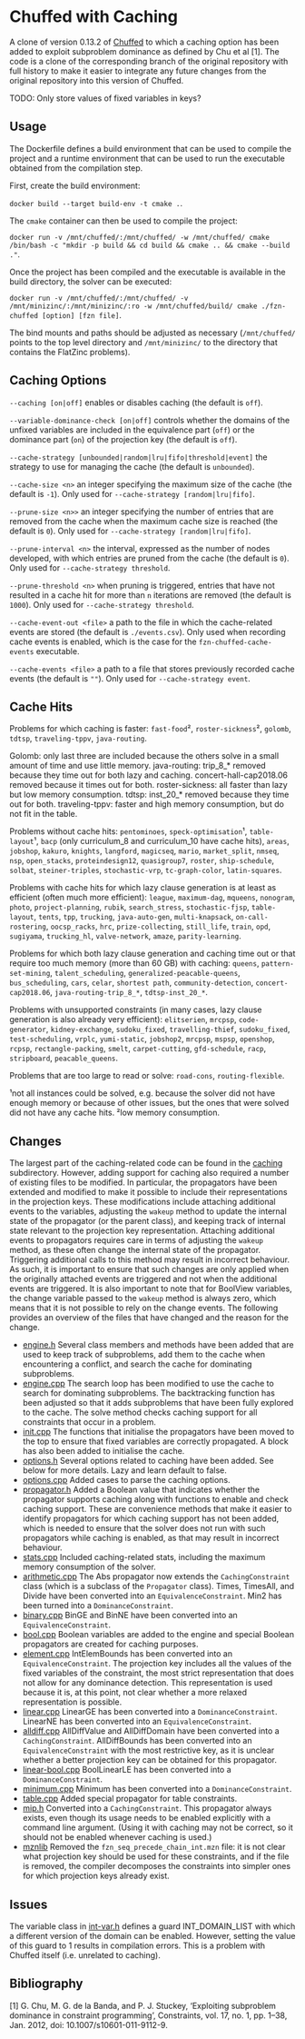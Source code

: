 # Chuffed with Caching

A clone of version 0.13.2 of [Chuffed](https://github.com/chuffed/chuffed) to which a caching option has been added to exploit subproblem dominance as defined by Chu et al [1]. The code is a clone of the corresponding branch of the original repository with full history to make it easier to integrate any future changes from the original repository into this version of Chuffed.

TODO: Only store values of fixed variables in keys?

## Usage

The Dockerfile defines a build environment that can be used to compile the project and a runtime environment that can be used to run the executable obtained from the compilation step.

First, create the build environment: 

`docker build --target build-env -t cmake .`.

The `cmake` container can then be used to compile the project:

`docker run -v /mnt/chuffed/:/mnt/chuffed/ -w /mnt/chuffed/ cmake /bin/bash -c "mkdir -p build && cd build && cmake .. && cmake --build ."`.

Once the project has been compiled and the executable is available in the build directory, the solver can be executed:

`docker run -v /mnt/chuffed/:/mnt/chuffed/ -v /mnt/minizinc/:/mnt/minizinc/:ro -w /mnt/chuffed/build/ cmake ./fzn-chuffed [option] [fzn file]`.

The bind mounts and paths should be adjusted as necessary (`/mnt/chuffed/` points to the top level directory and `/mnt/minizinc/` to the directory that contains the FlatZinc problems).

## Caching Options

`--caching [on|off]` enables or disables caching (the default is `off`).

`--variable-dominance-check [on|off]` controls whether the domains of the unfixed variables are included in the equivalence part (`off`) or the dominance part (`on`) of the projection key (the default is `off`).

`--cache-strategy [unbounded|random|lru|fifo|threshold|event]` the strategy to use for managing the cache (the default is `unbounded`).

`--cache-size <n>` an integer specifying the maximum size of the cache (the default is `-1`). Only used for `--cache-strategy [random|lru|fifo]`.

`--prune-size <n>>` an integer specifying the number of entries that are removed from the cache when the maximum cache size is reached (the default is `0`). Only used for `--cache-strategy [random|lru|fifo]`.

`--prune-interval <n>` the interval, expressed as the number of nodes developed, with which entries are pruned from the cache (the default is `0`). Only used for `--cache-strategy threshold`.

`--prune-threshold <n>` when pruning is triggered, entries that have not resulted in a cache hit for more than `n` iterations are removed (the default is `1000`). Only used for `--cache-strategy threshold`.

`--cache-event-out <file>` a path to the file in which the cache-related events are stored (the default is `./events.csv`). Only used when recording cache events is enabled, which is the case for the `fzn-chuffed-cache-events` executable.

`--cache-events <file>` a path to a file that stores previously recorded cache events (the default is `""`). Only used for `--cache-strategy event`.

## Cache Hits

Problems for which caching is faster: `fast-food`², `roster-sickness`², `golomb`, `tdtsp`, `traveling-tppv`, `java-routing`.

Golomb: only last three are included because the others solve in a small amount of time and use little memory.
java-routing: trip_8_* removed because they time out for both lazy and caching.
concert-hall-cap2018.06 removed because it times out for both.
roster-sickness: all faster than lazy but low memory consumption.
tdtsp: inst_20_* removed because they time out for both.
traveling-tppv: faster and high memory consumption, but do not fit in the table.


Problems without cache hits: `pentominoes`, `speck-optimisation`¹, `table-layout`¹, `bacp` (only curriculum_8 and curriculum_10 have cache hits), `areas`, `jobshop`, `kakuro`, `knights`, `langford`, `magicseq`, `mario`, `market_split`, `nmseq`, `nsp`, `open_stacks`, `proteindesign12`, `quasigroup7`, `roster`, `ship-schedule`, `solbat`, `steiner-triples`, `stochastic-vrp`, `tc-graph-color`, `latin-squares`.

Problems with cache hits for which lazy clause generation is at least as efficient (often much more efficient): `league`, `maximum-dag`, `mqueens`, `nonogram`, `photo`, `project-planning`, `rubik`, `search_stress`, `stochastic-fjsp`, `table-layout`, `tents`, `tpp`, `trucking`, `java-auto-gen`, `multi-knapsack`, `on-call-rostering`, `oocsp_racks`, `hrc`, `prize-collecting`, `still_life`, `train`, `opd`, `sugiyama`, `trucking_hl`, `valve-network`, `amaze`, `parity-learning`.

Problems for which both lazy clause generation and caching time out or that require too much memory (more than 60 GB) with caching: `queens`, `pattern-set-mining`, `talent_scheduling`, `generalized-peacable-queens`, `bus_scheduling`, `cars`, `celar`, `shortest path`, `community-detection`, `concert-cap2018.06`, `java-routing-trip_8_*`, `tdtsp-inst_20_*`.

Problems with unsupported constraints (in many cases, lazy clause generation is also already very efficient): `elitserien`, `mrcpsp`, `code-generator`, `kidney-exchange`, `sudoku_fixed`, `travelling-thief`, `sudoku_fixed`, `test-scheduling`, `vrplc`, `yumi-static`, `jobshop2`, `mrcpsp`, `mspsp`, `openshop`, `rcpsp`, `rectangle-packing`, `smelt`, `carpet-cutting`, `gfd-schedule`, `racp`, `stripboard`, `peacable_queens`.

Problems that are too large to read or solve: `road-cons`, `routing-flexible`.

¹not all instances could be solved, e.g. because the solver did not have enough memory or because of other issues, but the ones that were solved did not have any cache hits.
²low memory consumption.

## Changes

The largest part of the caching-related code can be found in the [caching](./chuffed/caching) subdirectory. However, adding support for caching also required a number of existing files to be modified. In particular, the propagators have been extended and modified to make it possible to include their representations in the projection keys. These modifications include attaching additional events to the variables, adjusting the `wakeup` method to update the internal state of the propagator (or the parent class), and keeping track of internal state relevant to the projection key representation. Attaching additional events to propagators requires care in terms of adjusting the `wakeup` method, as these often change the internal state of the propagator. Triggering additional calls to this method may result in incorrect behaviour. As such, it is important to ensure that such changes are only applied when the originally attached events are triggered and not when the additional events are triggered. It is also important to note that for BoolView variables, the change variable passed to the `wakeup` method is always zero, which means that it is not possible to rely on the change events. The following provides an overview of the files that have changed and the reason for the change.

* [engine.h](./chuffed/core/engine.h) Several class members and methods have been added that are used to keep track of subproblems, add them to the cache when encountering a conflict, and search the cache for dominating subproblems.
* [engine.cpp](./chuffed/core/engine.cpp) The search loop has been modified to use the cache to search for dominating subproblems. The backtracking function has been adjusted so that it adds subproblems that have been fully explored to the cache. The solve method checks caching support for all constraints that occur in a problem.
* [init.cpp](./chuffed/core/init.cpp) The functions that initialise the propagators have been moved to the top to ensure that fixed variables are correctly propagated. A block has also been added to initialise the cache.
* [options.h](./chuffed/core/options.h) Several options related to caching have been added. See below for more details. Lazy and learn default to false.
* [options.cpp](./chuffed/core/options.cpp) Added cases to parse the caching options.
* [propagator.h](./chuffed/core/propagator.h) Added a Boolean value that indicates whether the propagator supports caching along with functions to enable and check caching support. These are convenience methods that make it easier to identify propagators for which caching support has not been added, which is needed to ensure that the solver does not run with such propagators while caching is enabled, as that may result in incorrect behaviour.
* [stats.cpp](./chuffed/core/stats.cpp) Included caching-related stats, including the maximum memory consumption of the solver.
* [arithmetic.cpp](./chuffed/primitives/arithmetic.cpp) The Abs propagator now extends the `CachingConstraint` class (which is a subclass of the `Propagator` class). Times, TimesAll, and Divide have been converted into an `EquivalenceConstraint`. Min2 has been turned into a `DominanceConstraint`.
* [binary.cpp](./chuffed/primitives/binary.cpp) BinGE and BinNE have been converted into an `EquivalenceConstraint`.
* [bool.cpp](./chuffed/primitives/bool.cpp) Boolean variables are added to the engine and special Boolean propagators are created for caching purposes.
* [element.cpp](./chuffed/primitives/element.cpp) IntElemBounds has been converted into an `EquivalenceConstraint`. The projection key includes all the values of the fixed variables of the constraint, the most strict representation that does not allow for any dominance detection. This representation is used because it is, at this point, not clear whether a more relaxed representation is possible.
* [linear.cpp](./chuffed/primitives/linear.cpp) LinearGE has been converted into a `DominanceConstraint`. LinearNE has been converted into an `EquivalenceConstraint`.
* [alldiff.cpp](./chuffed/global/alldif.cpp) AllDiffValue and AllDiffDomain have been converted into a `CachingConstraint`. AllDiffBounds has been converted into an `EquivalenceConstraint` with the most restrictive key, as it is unclear whether a better projection key can be obtained for this propagator.
* [linear-bool.cpp](./chuffed/global/linear-bool.cpp) BoolLinearLE has been converted into a `DominanceConstraint`.
* [minimum.cpp](./chuffed/global/minimum.cpp) Minimum has been converted into a `DominanceConstraint`.
* [table.cpp](./chuffed/global/table.cpp) Added special propagator for table constraints.
* [mip.h](./chuffed/global/mip.h) Converted into a `CachingConstraint`. This propagator always exists, even though its usage needs to be enabled explicitly with a command line argument. (Using it with caching may not be correct, so it should not be enabled whenever caching is used.)
* [mznlib](./chuffed/flatzinc/mznlib/) Removed the `fzn_seq_precede_chain_int.mzn` file: it is not clear what projection key should be used for these constraints, and if the file is removed, the compiler decomposes the constraints into simpler ones for which projection keys already exist.

## Issues

The variable class in [int-var.h](./chuffed/vars/int-var.h) defines a guard INT_DOMAIN_LIST with which a different version of the domain can be enabled. However, setting the value of this guard to 1 results in compilation errors. This is a problem with Chuffed itself (i.e. unrelated to caching).

## Bibliography

[1] G. Chu, M. G. de la Banda, and P. J. Stuckey, ‘Exploiting subproblem dominance in constraint programming’, Constraints, vol. 17, no. 1, pp. 1–38, Jan. 2012, doi: 10.1007/s10601-011-9112-9.